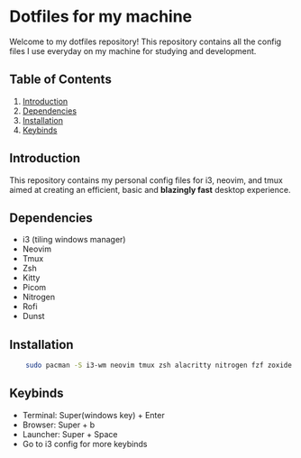 # Dotfiles for my machine

Welcome to my dotfiles repository! This repository contains all the config files I use everyday on my machine for studying and development.

## Table of Contents
1. [Introduction](#introduction)
2. [Dependencies](#Dependencies)
3. [Installation](#installation)
4. [Keybinds](#keybinds)

## Introduction

This repository contains my personal config files for i3, neovim, and tmux aimed at creating an efficient, basic and **blazingly fast** desktop experience.

## Dependencies

- i3 (tiling windows manager)
- Neovim
- Tmux
- Zsh
- Kitty
- Picom
- Nitrogen
- Rofi
- Dunst

## Installation

```sh
    sudo pacman -S i3-wm neovim tmux zsh alacritty nitrogen fzf zoxide ripgrep fd picom rofi polybar xclip xorg eza dunst
```

## Keybinds

- Terminal: Super(windows key) + Enter
- Browser: Super + b
- Launcher: Super + Space
- Go to i3 config for more keybinds
